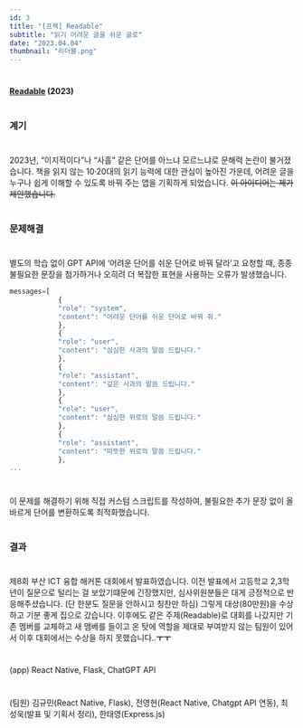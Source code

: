```yaml
---
id: 3
title: "[프젝] Readable"
subtitle: "읽기 어려운 글을 쉬운 글로"
date: "2023.04.04"
thumbnail: "리더블.png"
---
```


#
**[Readable](https://github.com/wbhaao/RouseSong_project) (2023)**
#
### 계기
#
2023년, “이지적이다”나 “사흘” 같은 단어를 아느냐 모르느냐로 문해력 논란이 불거졌습니다. 책을 읽지 않는 10·20대의 읽기 능력에 대한 관심이 높아진 가운데, 어려운 글을 누구나 쉽게 이해할 수 있도록 바꿔 주는 앱을 기획하게 되었습니다.  <del>이 아이디어는 제가 제안했습니다.</del>
#
### 문제해결
#
별도의 학습 없이 GPT API에 ‘어려운 단어를 쉬운 단어로 바꿔 달라’고 요청할 때, 종종 불필요한 문장을 첨가하거나 오히려 더 복잡한 표현을 사용하는 오류가 발생했습니다.

```js
messages=[
            {
            "role": "system",
            "content": "어려운 단어를 쉬운 단어로 바꿔 줘."
            },
            {
            "role": "user",
            "content": "심심한 사과의 말씀 드립니다."
            },
            {
            "role": "assistant",
            "content": "깊은 사과의 말씀 드립니다."
            },
            {
            "role": "user",
            "content": "심심한 위로의 말씀 드립니다."
            },
            {
            "role": "assistant",
            "content": "따뜻한 위로의 말씀 드립니다."
            },
...
```
#
이 문제를 해결하기 위해 직접 커스텀 스크립트를 작성하여, 불필요한 추가 문장 없이 올바르게 단어를 변환하도록 최적화했습니다.
#
### 결과
#
제8회 부산 ICT 융합 해커톤 대회에서 발표하였습니다. 이전 발표에서 고등학교 2,3학년이 질문으로 털리는 걸 보았기떄문에 긴장했지만, 심사위원분들은 대게 긍정적으로 반응해주셨습니다. (단 한분도 질문을 안하시고 칭찬만 하심) 그렇게 대상(80만원)을 수상하고 기분 좋게 집으로 갔습니다. 이후에도 같은 주제(Readable)로 대회를 나갔지만 기존 멤버를 교체하고 새 맴베를 들이고 온 탓에 역할을 제대로 부여받지 않는 팀원이 있어서 이후 대회에서는 수상을 하지 못했습니다..__ㅜㅜ__
#
(app) React Native, Flask, ChatGPT API
#
(팀원) 김규민(React Native, Flask), 전영현(React Native, Chatgpt API 연동), 최성욱(발표 및 기획서 정리), 한태영(Express.js)
#